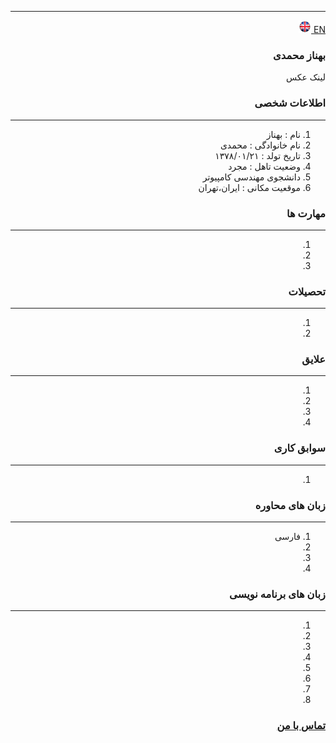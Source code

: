 
---
[EN](resume-EN.md)<a class="pt-trigger" href="resume-EN" data-animation="62"> <img src="img/en.png" width="20" height="20"/></a>

<style type="text/css">
body{
 direction:rtl;
}
</style>
### بهناز محمدی
لینک عکس

### اطلاعات شخصی

---
<ol>
 <li> نام : بهناز</li>
 <li> نام خانوادگی : محمدی</li>
 <li> تاریخ تولد : ۱۳۷۸/۰۱/۲۱</li>
 <li> وضعیت تاهل : مجرد</li>
 <li> دانشجوی مهندسی کامپیوتر</li>
 <li> موقعیت مکانی : ایران،تهران</li>
</ol>


### مهارت ها

---
<ol>
 <li> </li>
 <li> </li>
 <li> </li>
</ol>

### تحصیلات

---
<ol>
<li></li>
<li></li>
</ol>

### علایق

---
<ol>
 <li> </li>
 <li> </li>
 <li> </li>
 <li> </li>
</ol>

### سوابق کاری

---
<ol>
 <li> </li>
</ol>

### زبان های محاوره

---
<ol>
 <li> فارسی</li>
 <li> </li>
 <li> </li>
 <li> </li>
</ol>

### زبان های برنامه نویسی

---
<ol>
 <li> </li>
 <li> </li>
 <li> </li>
 <li> </li>
 <li> </li>
 <li> </li>
 <li> </li>
 <li> </li>
</ol>
 

### [تماس با من]()
